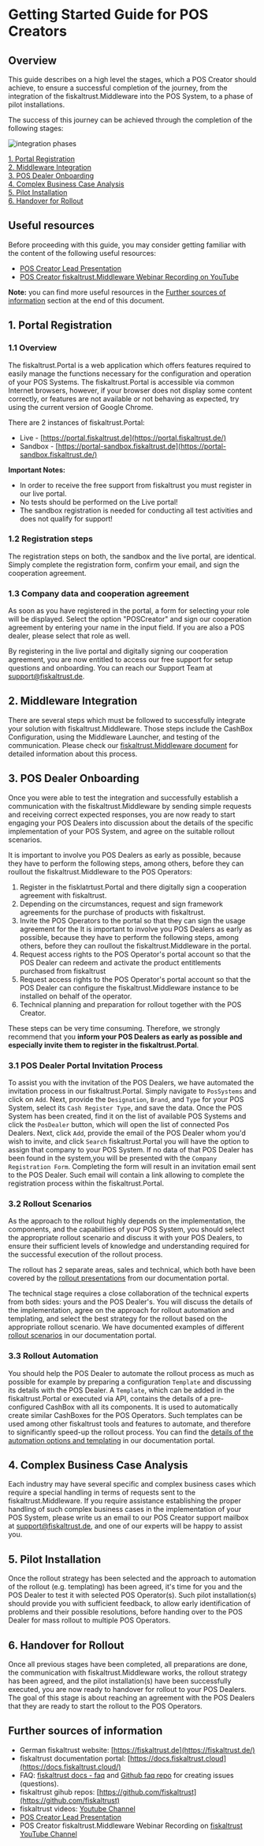 # Getting Started Guide for POS Creators

## Overview

This guide describes on a high level the stages, which a POS Creator should achieve, to ensure a successful completion of the journey, from the integration of the fiskaltrust.Middleware into the POS System, to a phase of pilot installations.

The success of this journey can be achieved through the completion of the following stages:



![integration phases](media/pos-creator-integration-phases.png)



[1. Portal Registration](#1-portal-registration)<br/>
[2. Middleware Integration](#2-middleware-integration)<br/>
[3. POS Dealer Onboarding](#3-pos-dealer-onboarding)<br/>
[4. Complex Business Case Analysis](#4-complex-business-case-analysis)<br/>
[5. Pilot Installation](#5-pilot-installation)<br/>
[6. Handover for Rollout](#6-handover-for-rollout)<br/>

## Useful resources

Before proceeding with this guide, you may consider getting familiar with the content of the following useful resources:

- [POS Creator Lead Presentation](presentation/media/lead-presentation-creator-en.pptx)
- [POS Creator fiskaltrust.Middleware Webinar Recording on YouTube](https://www.youtube.com/watch?v=mq1hHL8ezOg)

**Note:** you can find more useful resources in the [Further sources of information](#further-sources-of-information) section at the end of this document.

## 1. Portal Registration

### 1.1 Overview

The fiskaltrust.Portal is a web application which offers features required to easily manage the functions necessary for the configuration and operation of your POS Systems. The fiskaltrust.Portal is accessible via common Internet browsers, however, if your browser does not display some content correctly, or features are not available or not behaving as expected, try using the current version of Google Chrome.

There are 2 instances of fiskaltrust.Portal:

- Live - [https://portal.fiskaltrust.de](https://portal.fiskaltrust.de/)
- Sandbox - [https://portal-sandbox.fiskaltrust.de](https://portal-sandbox.fiskaltrust.de/)

**Important Notes:**

- In order to receive the free support from fiskaltrust you must register in our live portal.
- No tests should be performed on the Live portal!
- The sandbox registration is needed for conducting all test activities and does not qualify for support!

### 1.2 Registration steps

The registration steps on both, the sandbox and the live portal, are identical. Simply complete the registration form, confirm your email, and sign the cooperation agreement.

### 1.3 Company data and cooperation agreement

As soon as you have registered in the portal, a form for selecting your role will be displayed. Select the option "POSCreator" and sign our cooperation agreement by entering your name in the input field. If you are also a POS dealer, please select that role as well.

By registering in the live portal and digitally signing our cooperation agreement, you are now entitled to access our free support for setup questions and onboarding. You can reach our Support Team at <a href="mailto:support@fiskaltrust.de">support@fiskaltrust.de</a>.

## 2. Middleware Integration

There are several steps which must be followed to successfully integrate your solution with fiskaltrust.Middleware. Those steps include the CashBox Configuration, using the Middleware Launcher, and testing of the communication. Please check our [fiskaltrust.Middleware document](middleware-integration-en.md) for detailed information about this process.

## 3. POS Dealer Onboarding

Once you were able to test the integration and successfully establish a communication with the fiskaltrust.Middleware by sending simple requests and receiving correct expected responses, you are now ready to start engaging your POS Dealers into discussion about the details of the specific implementation of your POS System, and agree on the suitable rollout scenarios.

It is important to involve you POS Dealers as early as possible, because they have to perform the following steps, among others, before they can roullout the fiskaltrust.Middleware to the POS Operators:
1. Register in the fisklatrtust.Portal and there digitally sign a cooperation agreement with fiskaltrust.
2. Depending on the circumstances, request and sign framework agreements for the purchase of products with fiskaltrust.
3. Invite the POS Operators to the portal so that they can sign the usage agreement for the It is important to involve you POS Dealers as early as possible, because they have to perform the following steps, among others, before they can roullout the fiskaltrust.Middleware in the portal.
4. Request access rights to the POS Operator's portal account so that the POS Dealer can redeem and activate the product entitlements purchased from fiskaltrust
5. Request access rights to the POS Operator's portal account so that the POS Dealer can configure the fiskaltrust.Middleware instance to be installed on behalf of the operator.
6. Technical planning and preparation for rollout together with the POS Creator.

These steps can be very time consuming. Therefore, we strongly recommend that you **inform your POS Dealers as early as possible and especially invite them to register in the fiskaltrust.Portal**.

### 3.1 POS Dealer Portal Invitation Process

To assist you with the invitation of the POS Dealers, we have automated the invitation process in our fiskaltrust.Portal. Simply navigate to ``PosSystems`` and click on ``Add``. Next, provide the ``Designation``, ``Brand``, and ``Type`` for your POS System, select its ``Cash Register Type``, and save the data. Once the POS System has been created, find it on the list of available POS Systems and click the ``PosDealer`` button, which will open the list of connected Pos Dealers. Next, click ``Add``, provide the email of the POS Dealer whom you'd wish to invite, and click ``Search`` fiskaltrust.Portal you will have the option to assign that company to your POS System. If no data of that POS Dealer has been found in the system,you will be presented with the ``Company Registration Form``. Completing the form will result in an invitation email sent to the POS Dealer. Such email will contain a link allowing to complete the registration process within the fiskaltrust.Portal.

### 3.2 Rollout Scenarios

As the approach to the rollout highly depends on the implementation, the components, and the capabilities of your POS System, you should select the appropriate rollout scenario and discuss it with your POS Dealers, to ensure their sufficient levels of knowledge and understanding required for the successful execution of the rollout process.

The rollout has 2 separate areas, sales and technical, which both have been covered by the [rollout presentations](https://docs.fiskaltrust.cloud/doc/productdescription-de-doc/for-posdealers/prepare-rollout-presentations-de.html) from our documentation portal.

The technical stage requires a close collaboration of the technical experts from both sides: yours and the POS Dealer's. You will discuss the details of the implementation, agree on the approach for rollout automation and templating, and select the best strategy for the rollout based on the appropriate rollout scenario. We have documented examples of different [rollout scenarios](https://docs.fiskaltrust.cloud/doc/productdescription-de-doc/for-posdealers/02-pre-sales/rollout-scenarios.html) in our documentation portal.

### 3.3 Rollout Automation

You should help the POS Dealer to automate the rollout process as much as possible for example by preparing a configuration ``Template`` and discussing its details with the POS Dealer. A ``Template``, which can be added in the fiskaltrust.Portal or executed via API, contains the details of a pre-configured CashBox with all its components. It is used to automatically create similar CashBoxes for the POS Operators. Such templates can be used among other fiskaltrust tools and features to automate, and therefore to significantly speed-up the rollout process. You can find the [details of the automation options and templating](https://docs.fiskaltrust.cloud/doc/productdescription-de-doc/for-posdealers/02-pre-sales/automatisierter-rollout.html) in our documentation portal.

## 4. Complex Business Case Analysis

Each industry may have several specific and complex business cases which require a special handling in terms of requests sent to the fiskaltrust.Middleware. If you require assistance establishing the proper handling of such complex business cases in the implementation of your POS System, please write us an email to our POS Creator support mailbox at <a href="mailto:support@fiskaltrust.de">support@fiskaltrust.de</a>, and one of our experts will be happy to assist you.

## 5. Pilot Installation

Once the rollout strategy has been selected and the approach to automation of the rollout (e.g. templating) has been agreed, it's time for you and the POS Dealer to test it with selected POS Operator(s). Such pilot installation(s) should provide you with sufficient feedback, to allow early identification of problems and their possible resolutions, before handing over to the POS Dealer for mass rollout to multiple POS Operators.

## 6. Handover for Rollout

Once all previous stages have been completed, all preparations are done, the communication with fiskaltrust.Middleware works, the rollout strategy has been agreed, and the pilot installation(s) have been successfully executed, you are now ready to handover for rollout to your POS Dealers.
The goal of this stage is about reaching an agreement with the POS Dealers that they are ready to start the rollout to the POS Operators.

## Further sources of information

- German fiskaltrust website: [https://fiskaltrust.de](https://fiskaltrust.de/)
- fiskaltrust documentation portal: [https://docs.fiskaltrust.cloud](https://docs.fiskaltrust.cloud/)
- FAQ: [fiskaltrust docs - faq](https://docs.fiskaltrust.cloud/doc/faq/qna/market-de.html) and [Github faq repo](https://github.com/fiskaltrust/faq) for creating issues (questions).
- fiskaltrust gihub repos: [https://github.com/fiskaltrust](https://github.com/fiskaltrust)
- fiskaltrust videos: [Youtube Channel](https://www.youtube.com/channel/UCmMlqO4L3AzkEhh6WYA8BJg)
- [POS Creator Lead Presentation](presentation/media/lead-presentation-creator-en.pptx)
- POS Creator fiskaltrust.Middleware Webinar Recording on [fiskaltrust YouTube Channel](https://www.youtube.com/watch?v=mq1hHL8ezOg)
